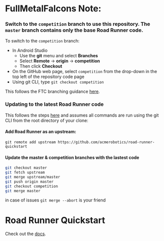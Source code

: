 # FullMetalFalcons Note:
### Switch to the `competition` branch to use this repository. The `master` branch contains only the base Road Runner code.
To switch to the `competition` branch:
* In Android Studio
  * Use the **git** menu and select **Branches**
  * Select **Remote** -> **origin** -> **competition**
  * Then click **Checkout**
* On the GitHub web page, select `competition` from the drop-down in the top left of the repository code page
* Using git CLI, type `git checkout competition`

This follows the FTC branching guidance [here](https://ftc-docs.firstinspires.org/en/latest/programming_resources/tutorial_specific/android_studio/fork_and_clone_github_repository/Fork-and-Clone-From-GitHub.html).

### Updating to the latest Road Runner code
This follows the steps [here](https://ftc-docs.firstinspires.org/en/latest/programming_resources/tutorial_specific/android_studio/fork_and_clone_github_repository/Fork-and-Clone-From-GitHub.html?highlight=fork#updating-the-sdk-to-the-latest-version) and assumes all commands are run using the git CLI from the root directory of your clone:

#### Add Road Runner as an upstream:

`git remote add upstream https://github.com/acmerobotics/road-runner-quickstart`

#### Update the master & competition branches with the lastest code

```bash
git checkout master
git fetch upstream
git merge upstream/master
git push origin master
git checkout competition
git merge master
```

in case of issues `git merge --abort` is your friend

# Road Runner Quickstart

Check out the [docs](https://rr.brott.dev/docs/v1-0/tuning/).

